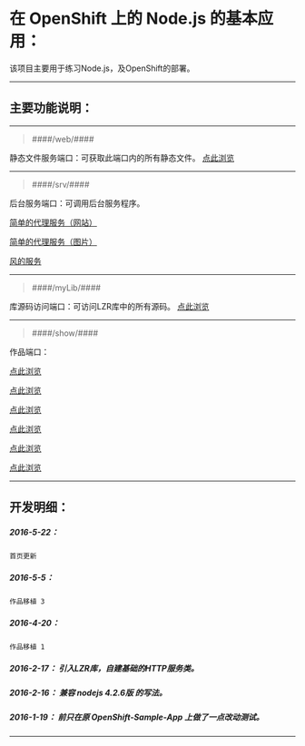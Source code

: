 在 OpenShift 上的 Node.js 的基本应用：
===========

该项目主要用于练习Node.js，及OpenShift的部署。

*****

主要功能说明：
---------------------

*****

>####/web/####
>
静态文件服务端口：可获取此端口内的所有静态文件。 [点此浏览](http://www.jiangzi.cf/web/index.html)

*****

>####/srv/####
>
后台服务端口：可调用后台服务程序。 
>
[简单的代理服务（网站）](http://www.jiangzi.cf/srv/proxy?url=http://love.163.com)
>
[简单的代理服务（图片）](http://www.jiangzi.cf/srv/proxy?url=http://cache1.arcgisonline.cn/arcgis/rest/services/ChinaOnlineCommunity/MapServer/tile/4/7/13)
>
[风的服务](http://www.jiangzi.cf/srv/wind?rowNo=40&columnNo=30&lonmin=50.5&latmin=-4&lonmax=161.5&latmax=58&cTime=2015-07-07%2004)

*****

>####/myLib/####
>
库源码访问端口：可访问LZR库中的所有源码。 [点此浏览](http://www.jiangzi.cf/myLib/LZR/NodeJs.js)

*****

>####/show/####
>
作品端口：
>
[点此浏览](http://www.jiangzi.cf/show/CandS/V1/index.html)
>
[点此浏览](http://www.jiangzi.cf/show/OrbitS/V0/index.html)
>
[点此浏览](http://www.jiangzi.cf/show/RegS/V0/index.html)
>
[点此浏览](http://www.jiangzi.cf/show/RegS/V2/index.html)
>
[点此浏览](http://www.jiangzi.cf/show/ReleaseS/V0/index.html)
>
[点此浏览](http://www.jiangzi.cf/show/ReleaseS/V1/index.html)

*****

开发明细：
-------------------------------------------------------------------

##### 2016-5-22：
	首页更新

##### 2016-5-5：
	作品移植 3

##### 2016-4-20：
	作品移植 1

##### 2016-2-17： 引入LZR库，自建基础的HTTP服务类。

##### 2016-2-16： 兼容 nodejs 4.2.6版 的写法。

##### 2016-1-19： 前只在原 OpenShift-Sample-App 上做了一点改动测试。

*****
